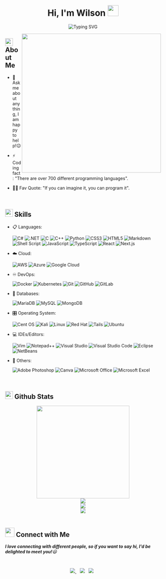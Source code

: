 <h1 align="center">Hi, I'm Wilson <img src="https://media.giphy.com/media/hvRJCLFzcasrR4ia7z/giphy.gif" width="35"></h1>

<div align="center">
  
![Typing SVG](https://readme-typing-svg.herokuapp.com?font=ROBOT&size=25&color=39FF14&background=000000&center=true&vCenter=true&width=490&lines=%3E+Welcome+to+my+GitHub+profile...!)

</div>

<img align="right" alt="" width="450" src="https://tenor.com/es-MX/view/smiley-pc-coffee-kaffee-kafe-cofe-gif-4514738875718239198">

## <img src="https://c.tenor.com/NCRHhqkXrJYAAAAi/programmers-go-internet.gif" width="25">  <b>About Me</b>

- 💬 Ask me about anything, I am happy to help!😉

- ⚡ Coding fact: "There are over 700 different programming languages".

- 💪🏼 Fav Quote: "If you can imagine it, you can program it".

<br>

## <img src="https://media2.giphy.com/media/QssGEmpkyEOhBCb7e1/giphy.gif?cid=ecf05e47a0n3gi1bfqntqmob8g9aid1oyj2wr3ds3mg700bl&rid=giphy.gif" width ="25"><b> Skills</b>

<p align="center">

- 📋 Languages:

    ![C#](https://img.shields.io/badge/c%23-512BD4.svg?style=for-the-badge&logo=csharp&logoColor=white)
    ![.NET](https://img.shields.io/badge/.net-512BD4.svg?style=for-the-badge&logo=dotnet&logoColor=white)
    ![C](https://img.shields.io/badge/c-%2300599C.svg?style=for-the-badge&logo=c&logoColor=white)
    ![C++](https://img.shields.io/badge/C++-00599C.svg?style=for-the-badge&logo=cplusplus&logoColor=white)
    ![Python](https://img.shields.io/badge/python-3670A0?style=for-the-badge&logo=python&logoColor=ffdd54)
    ![CSS3](https://img.shields.io/badge/css-%231572B6.svg?style=for-the-badge&logo=css3&logoColor=white)
    ![HTML5](https://img.shields.io/badge/html5-%23E34F26.svg?style=for-the-badge&logo=html5&logoColor=white)
    ![Markdown](https://img.shields.io/badge/markdown-%23121011.svg?style=for-the-badge&logo=markdown&logoColor=white)
    ![Shell Script](https://img.shields.io/badge/shell_script-%23121011.svg?style=for-the-badge&logo=gnu-bash&logoColor=white)
    ![JavaScript](https://img.shields.io/badge/JavaScript-%23121011?style=for-the-badge&logo=javascript&logoColor=%23F7DF1E)
    ![TypeScript](https://img.shields.io/badge/typescript-%23233178C6?style=for-the-badge&logo=TypeScript)
    ![React](https://img.shields.io/badge/React-%23121011?style=for-the-badge&logo=react&logoColor=%2361DAFB)
    ![Next.js](https://img.shields.io/badge/next.js-%23121011?style=for-the-badge&logo=nextdotjs&logoColor=%2390E59A)

    
- ☁️ Cloud:

    ![AWS](https://img.shields.io/badge/AWS-%23FF9900.svg?style=for-the-badge&logo=amazon-aws&logoColor=white)
    ![Azure](https://img.shields.io/badge/azure-%230072C6.svg?style=for-the-badge&logo=microsoftazure&logoColor=white)
    ![Google Cloud](https://img.shields.io/badge/GoogleCloud-%234285F4.svg?style=for-the-badge&logo=google-cloud&logoColor=white)
    
- ♾️ DevOps:

    ![Docker](https://img.shields.io/badge/docker-%230db7ed.svg?style=for-the-badge&logo=docker&logoColor=white)
    ![Kubernetes](https://img.shields.io/badge/kubernetes-%23326ce5.svg?style=for-the-badge&logo=kubernetes&logoColor=white)
    ![Git](https://img.shields.io/badge/git-%23F05033.svg?style=for-the-badge&logo=git&logoColor=white)
    ![GitHub](https://img.shields.io/badge/github-%23121011.svg?style=for-the-badge&logo=github&logoColor=white)
    ![GitLab](https://img.shields.io/badge/gitlab-%23181717.svg?style=for-the-badge&logo=gitlab&logoColor=white)
    
- 💾 Databases:

    ![MariaDB](https://img.shields.io/badge/MariaDB-003545?style=for-the-badge&logo=mariadb&logoColor=white) 
    ![MySQL](https://img.shields.io/badge/mysql-%2300f.svg?style=for-the-badge&logo=mysql&logoColor=white)
    ![MongoDB](https://img.shields.io/badge/mongodb-%252300f.svg?style=for-the-badge&logo=mongodb&logoColor=white)
    
- 🎛️ Operating System:

    ![Cent OS](https://img.shields.io/badge/centos-002260?style=for-the-badge&logo=centos&logoColor=F0F0F0)
    ![Kali](https://img.shields.io/badge/Kali-268BEE?style=for-the-badge&logo=kalilinux&logoColor=white)
    ![Linux](https://img.shields.io/badge/Linux-FCC624?style=for-the-badge&logo=linux&logoColor=black)
    ![Red Hat](https://img.shields.io/badge/Red%20Hat-EE0000?style=for-the-badge&logo=redhat&logoColor=white)
    ![Tails](https://img.shields.io/badge/Tails%20-56347C?&style=for-the-badge&logo=tails&logoColor=white)
    ![Ubuntu](https://img.shields.io/badge/Ubuntu-E95420?style=for-the-badge&logo=ubuntu&logoColor=white)
    
- 💻 IDEs/Editors:

    ![Vim](https://img.shields.io/badge/VIM-%2311AB00.svg?style=for-the-badge&logo=vim&logoColor=white)
    ![Notepad++](https://img.shields.io/badge/Notepad%2B%2B-%235bdaac?style=for-the-badge&logo=notepadplusplus&logoColor=%2390E59A)
    ![Visual Studio](https://img.shields.io/badge/Visual%20Studio-5C2D91?style=for-the-badge&logo=visualstudio&logoColor=white)
    ![Visual Studio Code](https://img.shields.io/badge/Visual%20Studio%20Code-0078d7.svg?style=for-the-badge&logo=visual-studio-code&logoColor=white)
    ![Eclipse](https://img.shields.io/badge/Eclipse-2C2255?style=for-the-badge&logo=eclipse&logoColor=white)
    ![NetBeans](https://img.shields.io/badge/netbeans-1B6AC6?style=for-the-badge&logo=apachenetbeanside&logoColor=white)

    
- 🥅 Others:

    ![Adobe Photoshop](https://img.shields.io/badge/adobe%20photoshop-%2331A8FF.svg?style=for-the-badge&logo=adobe%20photoshop&logoColor=white)
    ![Canva](https://img.shields.io/badge/Canva-%2300C4CC.svg?style=for-the-badge&logo=Canva&logoColor=white) 
    ![Microsoft Office](https://img.shields.io/badge/Microsoft_Office-D83B01?style=for-the-badge&logo=microsoft-office&logoColor=white)
    ![Microsoft Excel](https://img.shields.io/badge/Microsoft_Excel-217346?style=for-the-badge&logo=microsoft-excel&logoColor=white)


</p>

<br> 

## <img src="https://media.giphy.com/media/iY8CRBdQXODJSCERIr/giphy.gif" width="25"> <b>Github Stats</b>


<div align="center">
<img src="https://cdn.dribbble.com/users/1277312/screenshots/14733298/media/39b1045e593737587dd60e42c8422d1f.gif" margin= "10px" width="300" higth= auto/>
</div>

<div align="center">
<img src="https://github-readme-stats.vercel.app/api/top-langs/?username=ElWillyGod&theme=tokyonight&layout=compact" margin= "10px"/>
</div>

<div align="center">
<img src="https://github-readme-stats.vercel.app/api?username=ElWillyGod&show_icons=true&theme=tokyonight" margin= "10px" max-width="100%" higth= auto/>
</div>

<div align="center">
<img src="https://github-readme-streak-stats.herokuapp.com/?user=ElWillyGod&theme=tokyonight" margin= "10px" max-width="100%" higth= auto/>
</div>
<br>

## <img src="https://media.giphy.com/media/LnQjpWaON8nhr21vNW/giphy.gif" width='30'> <b>Connect with Me</b>

 <em><b>I love connecting with different people, so if you want to say hi, I'd be delighted to meet you!</b>😃</em>
 
<br>
<p align='center'>
<a href="mailto:manuelantognazza@gmail.com" target="_blank">
<img src="https://img.shields.io/badge/Gmail-D14836?style=for-the-badge&logo=gmail&logoColor=white">
</a>&nbsp;&nbsp;
<a href="https://www.instagram.com/manu.el_willy" target="_blank">
<img src="https://img.shields.io/badge/manu.el_willy-%23E4405F.svg?style=for-the-badge&logo=Instagram&logoColor=white"></a>&nbsp;&nbsp;
<a href="https://www.linkedin.com/in/wilson-antognazza-7182571a5/" target="_blank">
<img src="https://img.shields.io/badge/linkedin-%230077B5.svg?style=for-the-badge&logo=linkedin&logoColor=white"></a>&nbsp;&nbsp;
</p>
<br>
  
